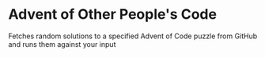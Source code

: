 # Advent of Other People's Code
Fetches random solutions to a specified Advent of Code puzzle from GitHub and runs them against your input
